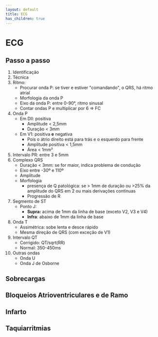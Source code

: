```yaml
---
layout: default
title: ECG
has_children: true
---
```


# ECG
## Passo a passo
1. Identificação
2. Técnica
3. Ritmo:
	- Procurar onda P: se tiver e estiver "comandando", o QRS, há ritmo atrial
	- Morfologia da onda P
	- Eixo da onda P: entre 0-90°, ritmo sinusal
	- Contar ondas P e multiplicar por 6 => FC
4. Onda P
	- Em DII: positiva
		- Amplitude < 2,5mm
		- Duração < 3mm
	- Em V1: positiva **e** negativa
		- Pois o átrio direito está para trás e o esquerdo para frente
		- Amplitude positiva < 1,5mm
		- Área < 1mm²
5. Intervalo PR: entre 3 e 5mm
6. Complexo QRS
	- Duração < 3mm: se for maior, indica problema de condução
	- Eixo entre -30º e 110º
	- Amplitude 
	- Morfologia
		- presença de Q patológica: se > 1mm de duração ou >25% da amplitude do QRS em 2 ou mais derivações contínuas
		- Progressão de R
7. Segmento de ST
	- Ponto J: 
		- **Supra:** acima de 1mm da linha de base (exceto V2, V3 e V4)
		- **Infra**: abaixo de 1mm da linha de base
8. Onda T
	- Assimétrica: sobe lenta e desce rápido
	- Mesma direção de QRS (com exceção de V1)
9. Intervalo QT
	- Corrigido: QT/sqrt(RR)
	- Normal: 350-450ms 
11. Outras ondas
	- Onda U
	- Onda J de Osborne

## Sobrecargas

## Bloqueios Atrioventriculares e de Ramo

## Infarto

## Taquiarritmias
<!--stackedit_data:
eyJoaXN0b3J5IjpbNjg4NzAwNjgzLDMzNTQzODUzOF19
-->